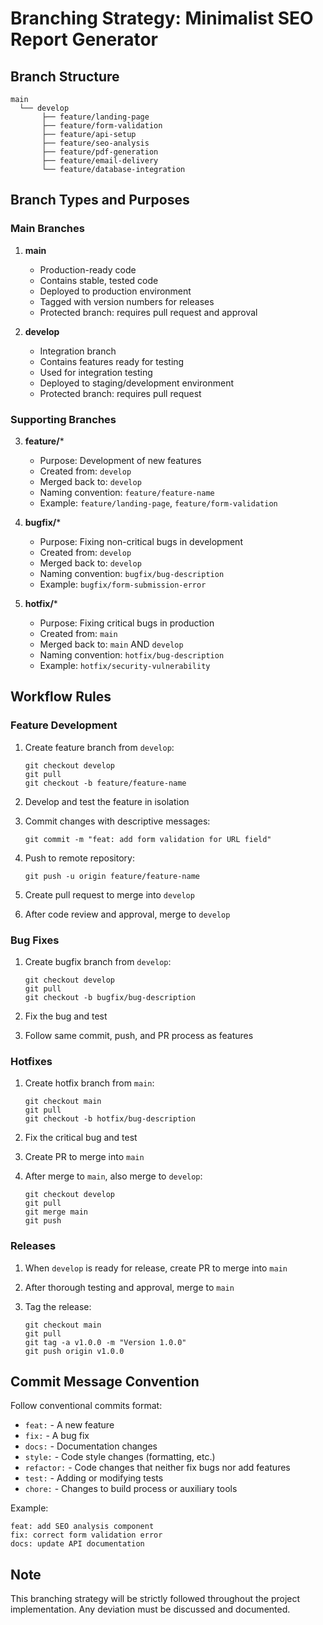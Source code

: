 # Branching Strategy: Minimalist SEO Report Generator

## Branch Structure

```
main
  └── develop
       ├── feature/landing-page
       ├── feature/form-validation
       ├── feature/api-setup
       ├── feature/seo-analysis
       ├── feature/pdf-generation
       ├── feature/email-delivery
       └── feature/database-integration
```

## Branch Types and Purposes

### Main Branches

1. **main**
   - Production-ready code
   - Contains stable, tested code
   - Deployed to production environment
   - Tagged with version numbers for releases
   - Protected branch: requires pull request and approval

2. **develop**
   - Integration branch
   - Contains features ready for testing
   - Used for integration testing
   - Deployed to staging/development environment
   - Protected branch: requires pull request

### Supporting Branches

3. **feature/***
   - Purpose: Development of new features
   - Created from: `develop`
   - Merged back to: `develop`
   - Naming convention: `feature/feature-name`
   - Example: `feature/landing-page`, `feature/form-validation`

4. **bugfix/***
   - Purpose: Fixing non-critical bugs in development
   - Created from: `develop`
   - Merged back to: `develop`
   - Naming convention: `bugfix/bug-description`
   - Example: `bugfix/form-submission-error`

5. **hotfix/***
   - Purpose: Fixing critical bugs in production
   - Created from: `main`
   - Merged back to: `main` AND `develop`
   - Naming convention: `hotfix/bug-description`
   - Example: `hotfix/security-vulnerability`

## Workflow Rules

### Feature Development

1. Create feature branch from `develop`:
   ```
   git checkout develop
   git pull
   git checkout -b feature/feature-name
   ```

2. Develop and test the feature in isolation

3. Commit changes with descriptive messages:
   ```
   git commit -m "feat: add form validation for URL field"
   ```

4. Push to remote repository:
   ```
   git push -u origin feature/feature-name
   ```

5. Create pull request to merge into `develop`

6. After code review and approval, merge to `develop`

### Bug Fixes

1. Create bugfix branch from `develop`:
   ```
   git checkout develop
   git pull
   git checkout -b bugfix/bug-description
   ```

2. Fix the bug and test

3. Follow same commit, push, and PR process as features

### Hotfixes

1. Create hotfix branch from `main`:
   ```
   git checkout main
   git pull
   git checkout -b hotfix/bug-description
   ```

2. Fix the critical bug and test

3. Create PR to merge into `main`

4. After merge to `main`, also merge to `develop`:
   ```
   git checkout develop
   git pull
   git merge main
   git push
   ```

### Releases

1. When `develop` is ready for release, create PR to merge into `main`

2. After thorough testing and approval, merge to `main`

3. Tag the release:
   ```
   git checkout main
   git pull
   git tag -a v1.0.0 -m "Version 1.0.0"
   git push origin v1.0.0
   ```

## Commit Message Convention

Follow conventional commits format:

- `feat:` - A new feature
- `fix:` - A bug fix
- `docs:` - Documentation changes
- `style:` - Code style changes (formatting, etc.)
- `refactor:` - Code changes that neither fix bugs nor add features
- `test:` - Adding or modifying tests
- `chore:` - Changes to build process or auxiliary tools

Example:
```
feat: add SEO analysis component
fix: correct form validation error
docs: update API documentation
```

## Note

This branching strategy will be strictly followed throughout the project implementation. Any deviation must be discussed and documented. 